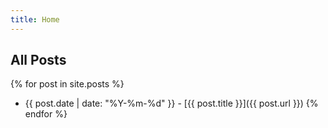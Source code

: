```yaml
---
title: Home
---
```


## All Posts

{% for post in site.posts %}
- {{ post.date | date: "%Y-%m-%d" }} - [{{ post.title }}]({{ post.url }})
{% endfor %}
